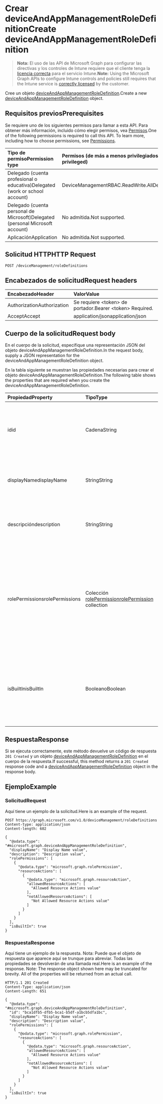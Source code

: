# <a name="create-deviceandappmanagementroledefinition"></a><span data-ttu-id="11abe-101">Crear deviceAndAppManagementRoleDefinition</span><span class="sxs-lookup"><span data-stu-id="11abe-101">Create deviceAndAppManagementRoleDefinition</span></span>

> <span data-ttu-id="11abe-102">**Nota:** El uso de las API de Microsoft Graph para configurar las directivas y los controles de Intune requiere que el cliente tenga la [licencia correcta](https://go.microsoft.com/fwlink/?linkid=839381) para el servicio Intune.</span><span class="sxs-lookup"><span data-stu-id="11abe-102">**Note:** Using the Microsoft Graph APIs to configure Intune controls and policies still requires that the Intune service is [correctly licensed](https://go.microsoft.com/fwlink/?linkid=839381) by the customer.</span></span>

<span data-ttu-id="11abe-103">Cree un objeto [deviceAndAppManagementRoleDefinition](../resources/intune_rbac_deviceandappmanagementroledefinition.md).</span><span class="sxs-lookup"><span data-stu-id="11abe-103">Create a new [deviceAndAppManagementRoleDefinition](../resources/intune_rbac_deviceandappmanagementroledefinition.md) object.</span></span>
## <a name="prerequisites"></a><span data-ttu-id="11abe-104">Requisitos previos</span><span class="sxs-lookup"><span data-stu-id="11abe-104">Prerequisites</span></span>
<span data-ttu-id="11abe-p101">Se requiere uno de los siguientes permisos para llamar a esta API. Para obtener más información, incluido cómo elegir permisos, vea [Permisos](../../../concepts/permissions_reference.md).</span><span class="sxs-lookup"><span data-stu-id="11abe-p101">One of the following permissions is required to call this API. To learn more, including how to choose permissions, see [Permissions](../../../concepts/permissions_reference.md).</span></span>

|<span data-ttu-id="11abe-107">Tipo de permiso</span><span class="sxs-lookup"><span data-stu-id="11abe-107">Permission type</span></span>|<span data-ttu-id="11abe-108">Permisos (de más a menos privilegiados)</span><span class="sxs-lookup"><span data-stu-id="11abe-108">Permissions (from most to least privileged)</span></span>|
|:---|:---|
|<span data-ttu-id="11abe-109">Delegado (cuenta profesional o educativa)</span><span class="sxs-lookup"><span data-stu-id="11abe-109">Delegated (work or school account)</span></span>|<span data-ttu-id="11abe-110">DeviceManagementRBAC.ReadWrite.All</span><span class="sxs-lookup"><span data-stu-id="11abe-110">DeviceManagementRBAC.ReadWrite.All</span></span>|
|<span data-ttu-id="11abe-111">Delegado (cuenta personal de Microsoft)</span><span class="sxs-lookup"><span data-stu-id="11abe-111">Delegated (personal Microsoft account)</span></span>|<span data-ttu-id="11abe-112">No admitida.</span><span class="sxs-lookup"><span data-stu-id="11abe-112">Not supported.</span></span>|
|<span data-ttu-id="11abe-113">Aplicación</span><span class="sxs-lookup"><span data-stu-id="11abe-113">Application</span></span>|<span data-ttu-id="11abe-114">No admitida.</span><span class="sxs-lookup"><span data-stu-id="11abe-114">Not supported.</span></span>|

## <a name="http-request"></a><span data-ttu-id="11abe-115">Solicitud HTTP</span><span class="sxs-lookup"><span data-stu-id="11abe-115">HTTP Request</span></span>
<!-- {
  "blockType": "ignored"
}
-->
``` http
POST /deviceManagement/roleDefinitions
```

## <a name="request-headers"></a><span data-ttu-id="11abe-116">Encabezados de solicitud</span><span class="sxs-lookup"><span data-stu-id="11abe-116">Request headers</span></span>
|<span data-ttu-id="11abe-117">Encabezado</span><span class="sxs-lookup"><span data-stu-id="11abe-117">Header</span></span>|<span data-ttu-id="11abe-118">Valor</span><span class="sxs-lookup"><span data-stu-id="11abe-118">Value</span></span>|
|:---|:---|
|<span data-ttu-id="11abe-119">Authorization</span><span class="sxs-lookup"><span data-stu-id="11abe-119">Authorization</span></span>|<span data-ttu-id="11abe-120">Se requiere &lt;token&gt; de portador.</span><span class="sxs-lookup"><span data-stu-id="11abe-120">Bearer &lt;token&gt; Required.</span></span>|
|<span data-ttu-id="11abe-121">Accept</span><span class="sxs-lookup"><span data-stu-id="11abe-121">Accept</span></span>|<span data-ttu-id="11abe-122">application/json</span><span class="sxs-lookup"><span data-stu-id="11abe-122">application/json</span></span>|

## <a name="request-body"></a><span data-ttu-id="11abe-123">Cuerpo de la solicitud</span><span class="sxs-lookup"><span data-stu-id="11abe-123">Request body</span></span>
<span data-ttu-id="11abe-124">En el cuerpo de la solicitud, especifique una representación JSON del objeto deviceAndAppManagementRoleDefinition.</span><span class="sxs-lookup"><span data-stu-id="11abe-124">In the request body, supply a JSON representation for the deviceAndAppManagementRoleDefinition object.</span></span>

<span data-ttu-id="11abe-125">En la tabla siguiente se muestran las propiedades necesarias para crear el objeto deviceAndAppManagementRoleDefinition.</span><span class="sxs-lookup"><span data-stu-id="11abe-125">The following table shows the properties that are required when you create the deviceAndAppManagementRoleDefinition.</span></span>

|<span data-ttu-id="11abe-126">Propiedad</span><span class="sxs-lookup"><span data-stu-id="11abe-126">Property</span></span>|<span data-ttu-id="11abe-127">Tipo</span><span class="sxs-lookup"><span data-stu-id="11abe-127">Type</span></span>|<span data-ttu-id="11abe-128">Descripción</span><span class="sxs-lookup"><span data-stu-id="11abe-128">Description</span></span>|
|:---|:---|:---|
|<span data-ttu-id="11abe-129">id</span><span class="sxs-lookup"><span data-stu-id="11abe-129">id</span></span>|<span data-ttu-id="11abe-130">Cadena</span><span class="sxs-lookup"><span data-stu-id="11abe-130">String</span></span>|<span data-ttu-id="11abe-131">Clave de la entidad.</span><span class="sxs-lookup"><span data-stu-id="11abe-131">Key of the entity.</span></span> <span data-ttu-id="11abe-132">Es de solo lectura y generada automáticamente.</span><span class="sxs-lookup"><span data-stu-id="11abe-132">This is read-only and automatically generated.</span></span> <span data-ttu-id="11abe-133">Heredado de [roleDefinition](../resources/intune_rbac_roledefinition.md)</span><span class="sxs-lookup"><span data-stu-id="11abe-133">Inherited from [roleDefinition](../resources/intune_rbac_roledefinition.md)</span></span>|
|<span data-ttu-id="11abe-134">displayName</span><span class="sxs-lookup"><span data-stu-id="11abe-134">displayName</span></span>|<span data-ttu-id="11abe-135">String</span><span class="sxs-lookup"><span data-stu-id="11abe-135">String</span></span>|<span data-ttu-id="11abe-136">Nombre para mostrar de la definición de rol.</span><span class="sxs-lookup"><span data-stu-id="11abe-136">Display Name of the Role definition.</span></span> <span data-ttu-id="11abe-137">Heredado de [roleDefinition](../resources/intune_rbac_roledefinition.md)</span><span class="sxs-lookup"><span data-stu-id="11abe-137">Inherited from [roleDefinition](../resources/intune_rbac_roledefinition.md)</span></span>|
|<span data-ttu-id="11abe-138">descripción</span><span class="sxs-lookup"><span data-stu-id="11abe-138">description</span></span>|<span data-ttu-id="11abe-139">String</span><span class="sxs-lookup"><span data-stu-id="11abe-139">String</span></span>|<span data-ttu-id="11abe-140">Descripción de la definición de rol.</span><span class="sxs-lookup"><span data-stu-id="11abe-140">Description of the Role definition.</span></span> <span data-ttu-id="11abe-141">Heredado de [roleDefinition](../resources/intune_rbac_roledefinition.md)</span><span class="sxs-lookup"><span data-stu-id="11abe-141">Inherited from [roleDefinition](../resources/intune_rbac_roledefinition.md)</span></span>|
|<span data-ttu-id="11abe-142">rolePermissions</span><span class="sxs-lookup"><span data-stu-id="11abe-142">rolePermissions</span></span>|<span data-ttu-id="11abe-143">Colección [rolePermission](../resources/intune_rbac_rolepermission.md)</span><span class="sxs-lookup"><span data-stu-id="11abe-143">[rolePermission](../resources/intune_rbac_rolepermission.md) collection</span></span>|<span data-ttu-id="11abe-144">Lista de los permisos de rol que puede realizar este rol.</span><span class="sxs-lookup"><span data-stu-id="11abe-144">List of Role Permissions this role is allowed to perform.</span></span> <span data-ttu-id="11abe-145">Estos deben coincidir con el actionName que se definió como parte de rolePermission.</span><span class="sxs-lookup"><span data-stu-id="11abe-145">These must match the actionName that is defined as part of the rolePermission.</span></span> <span data-ttu-id="11abe-146">Heredado de [roleDefinition](../resources/intune_rbac_roledefinition.md)</span><span class="sxs-lookup"><span data-stu-id="11abe-146">Inherited from [roleDefinition](../resources/intune_rbac_roledefinition.md)</span></span>|
|<span data-ttu-id="11abe-147">isBuiltIn</span><span class="sxs-lookup"><span data-stu-id="11abe-147">isBuiltIn</span></span>|<span data-ttu-id="11abe-148">Booleano</span><span class="sxs-lookup"><span data-stu-id="11abe-148">Boolean</span></span>|<span data-ttu-id="11abe-149">Tipo de rol.</span><span class="sxs-lookup"><span data-stu-id="11abe-149">Type of Role.</span></span> <span data-ttu-id="11abe-150">Se establece en True si está integrado o en False si es una definición de rol personalizada.</span><span class="sxs-lookup"><span data-stu-id="11abe-150">Set to True if it is built-in, or set to False if it is a custom role definition.</span></span> <span data-ttu-id="11abe-151">Heredado de [roleDefinition](../resources/intune_rbac_roledefinition.md)</span><span class="sxs-lookup"><span data-stu-id="11abe-151">Inherited from [roleDefinition](../resources/intune_rbac_roledefinition.md)</span></span>|



## <a name="response"></a><span data-ttu-id="11abe-152">Respuesta</span><span class="sxs-lookup"><span data-stu-id="11abe-152">Response</span></span>
<span data-ttu-id="11abe-153">Si se ejecuta correctamente, este método devuelve un código de respuesta `201 Created` y un objeto [deviceAndAppManagementRoleDefinition](../resources/intune_rbac_deviceandappmanagementroledefinition.md) en el cuerpo de la respuesta.</span><span class="sxs-lookup"><span data-stu-id="11abe-153">If successful, this method returns a `201 Created` response code and a [deviceAndAppManagementRoleDefinition](../resources/intune_rbac_deviceandappmanagementroledefinition.md) object in the response body.</span></span>

## <a name="example"></a><span data-ttu-id="11abe-154">Ejemplo</span><span class="sxs-lookup"><span data-stu-id="11abe-154">Example</span></span>
### <a name="request"></a><span data-ttu-id="11abe-155">Solicitud</span><span class="sxs-lookup"><span data-stu-id="11abe-155">Request</span></span>
<span data-ttu-id="11abe-156">Aquí tiene un ejemplo de la solicitud.</span><span class="sxs-lookup"><span data-stu-id="11abe-156">Here is an example of the request.</span></span>
``` http
POST https://graph.microsoft.com/v1.0/deviceManagement/roleDefinitions
Content-type: application/json
Content-length: 602

{
  "@odata.type": "#microsoft.graph.deviceAndAppManagementRoleDefinition",
  "displayName": "Display Name value",
  "description": "Description value",
  "rolePermissions": [
    {
      "@odata.type": "microsoft.graph.rolePermission",
      "resourceActions": [
        {
          "@odata.type": "microsoft.graph.resourceAction",
          "allowedResourceActions": [
            "Allowed Resource Actions value"
          ],
          "notAllowedResourceActions": [
            "Not Allowed Resource Actions value"
          ]
        }
      ]
    }
  ],
  "isBuiltIn": true
}
```

### <a name="response"></a><span data-ttu-id="11abe-157">Respuesta</span><span class="sxs-lookup"><span data-stu-id="11abe-157">Response</span></span>
<span data-ttu-id="11abe-p107">Aquí tiene un ejemplo de la respuesta. Nota: Puede que el objeto de respuesta que aparece aquí se trunque para abreviar. Todas las propiedades se devolverán de una llamada real.</span><span class="sxs-lookup"><span data-stu-id="11abe-p107">Here is an example of the response. Note: The response object shown here may be truncated for brevity. All of the properties will be returned from an actual call.</span></span>
``` http
HTTP/1.1 201 Created
Content-Type: application/json
Content-Length: 651

{
  "@odata.type": "#microsoft.graph.deviceAndAppManagementRoleDefinition",
  "id": "bca1dfb5-dfb5-bca1-b5df-a1bcb5dfa1bc",
  "displayName": "Display Name value",
  "description": "Description value",
  "rolePermissions": [
    {
      "@odata.type": "microsoft.graph.rolePermission",
      "resourceActions": [
        {
          "@odata.type": "microsoft.graph.resourceAction",
          "allowedResourceActions": [
            "Allowed Resource Actions value"
          ],
          "notAllowedResourceActions": [
            "Not Allowed Resource Actions value"
          ]
        }
      ]
    }
  ],
  "isBuiltIn": true
}
```








